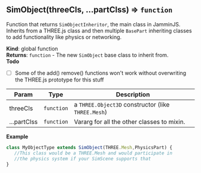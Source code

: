 <a name="SimObject"></a>

## SimObject(threeCls, ...partClss) ⇒ <code>function</code>
Function that returns `SimObjectInheritor`, the main class in JamminJS.Inherits from a THREE.js class and then multiple `BasePart` inheritingclasses to add functionality like physics or networking.

**Kind**: global function  
**Returns**: <code>function</code> - The new `SimObject` base class to inherit from.  
**Todo**

- [ ] Some of the add() remove() functions won't work without overwriting the THREE.js prototypefor this stuff


| Param | Type | Description |
| --- | --- | --- |
| threeCls | <code>function</code> | a `THREE.Object3D` constructor (like `THREE.Mesh`) |
| ...partClss | <code>function</code> | Vararg for all the other classes to mixin. |

**Example**  
```js
class MyObjectType extends SimObject(THREE.Mesh,PhysicsPart) {   //This class would be a THREE.Mesh and would participate in   //the physics system if your SimScene supports that}
```
